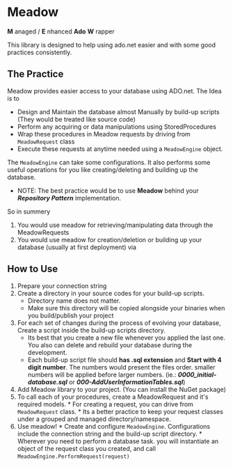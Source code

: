 

**Meadow**
=========
 __M__ anaged / __E__ nhanced __Ado__ __W__ rapper
 
 This library is designed to help using ado.net easier and with some good practices consistently.
 
 
 
 The Practice
 ------------
 
 Meadow provides easier access to your database using ADO.net. The Idea is to
 
  * Design and Maintain the database almost Manually by build-up scripts (They would be treated like source code)
  * Perform any acquiring or data manipulations using StoredProcedures
  * Wrap these procedures in Meadow requests by driving from ```MeadowRequest``` class  
  * Execute these requests at anytime needed using a ```MeadowEngine``` object.
  
The ```MeadowEngine``` can take some configurations. It also performs some useful operations 
for you like creating/deleting and building up the database. 

 * NOTE: The best practice would be to use __Meadow__ behind your ___Repository Pattern___ implementation.   
 
 So in summery
  1. You would use meadow for retrieving/manipulating data through the MeadowRequests
  2. You would use meadow for creation/deletion or building up your database (usually at first deployment) via 

How to Use
----------

 1. Prepare your connection string
 2. Create a directory in your source codes for your build-up scripts.
    * Directory name does not matter.
    * Make sure this directory will be copied alongside your binaries when you build/publish your project 
 3. For each set of changes during the process of evolving your database, Create a script inside the build-up scripts directory.
    * Its best that you create a new file whenever you applied the last one. You also can delete and rebuild your database during the development.
    * Each build-up script file should __has .sql extension__ and __Start with 4 digit number__. The numbers would present the files order. 
    smaller numbers will be applied before larger numbers. (ie.: ___0000_initial-database.sql___ or ___000-AddUserInformationTables.sql___)
  4. Add Meadow library to your project. (You can install the NuGet package)
  5. To call each of your procedures, create a MeadowRequest and it's required models.
    * For creating a request, you can drive from ```MeadowRequest``` class.
    * Its a better practice to keep your request classes under a grouped and managed directory/namespace.
  6. Use meadow!
    * Create and configure ```MeadowEngine```. Configurations include the connection string and the build-up script directory.
    * Wherever you need to perform a database task. you will instantiate an object of the request class you created, and call 
    ```MeadowEngine.PerformRequest(request)``` 